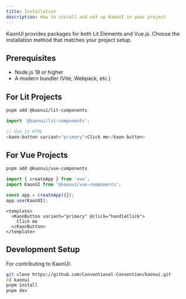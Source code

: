 ```yaml
---
title: Installation
description: How to install and set up KaonUI in your project
---
```


KaonUI provides packages for both Lit Elements and Vue.js. Choose the installation method that matches your project setup.

## Prerequisites

- Node.js 18 or higher
- A modern bundler (Vite, Webpack, etc.)

## For Lit Projects

```bash
pnpm add @kaonui/lit-components
```

```typescript
import '@kaonui/lit-components';

// Use in HTML
<kaon-button variant="primary">Click me</kaon-button>
```

## For Vue Projects

```bash
pnpm add @kaonui/vue-components
```

```typescript
import { createApp } from 'vue';
import KaonUI from '@kaonui/vue-components';

const app = createApp({});
app.use(KaonUI);
```

```vue
<template>
  <KaonButton variant="primary" @click="handleClick">
    Click me
  </KaonButton>
</template>
```

## Development Setup

For contributing to KaonUI:

```bash
git clone https://github.com/Conventional-Convention/kaonui.git
cd kaonui
pnpm install
pnpm dev
```